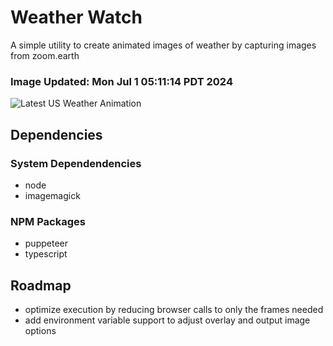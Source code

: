 # Weather Watch

A simple utility to create animated images of weather by capturing images from zoom.earth

### Image Updated: Mon Jul  1 05:11:14 PDT 2024

![Latest US Weather Animation](animations/2024-07-01.webp)

## Dependencies
### System Dependendencies
* node
* imagemagick
### NPM Packages
* puppeteer
* typescript

## Roadmap
* optimize execution by reducing browser calls to only the frames needed
* add environment variable support to adjust overlay and output image options
